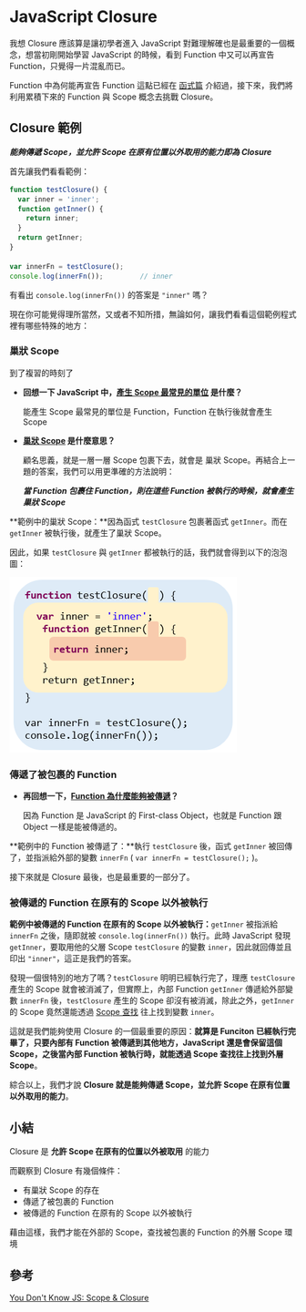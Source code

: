 # JavaScript Closure

我想 Closure 應該算是讓初學者進入 JavaScript 對難理解確也是最重要的一個概念，想當初剛開始學習 JavaScript 的時候，看到 Function 中又可以再宣告 Function，只覺得一片混亂而已。

Function 中為何能再宣告 Function 這點已經在 [函式篇](https://ithelp.ithome.com.tw/articles/10194538) 介紹過，接下來，我們將利用累積下來的 Function 與 Scope 概念去挑戰 Closure。



## Closure 範例

***能夠傳遞 Scope，並允許 Scope 在原有位置以外取用的能力即為 Closure***

首先讓我們看看範例：

```javascript
function testClosure() {
  var inner = 'inner';
  function getInner() {
    return inner;
  }
  return getInner;
}

var innerFn = testClosure();
console.log(innerFn());			// inner
```

有看出 `console.log(innerFn())` 的答案是 `"inner"` 嗎？

現在你可能覺得理所當然，又或者不知所措，無論如何，讓我們看看這個範例程式裡有哪些特殊的地方：

### 巢狀 Scope

到了複習的時刻了

- **回想一下 JavaScript 中，[產生 Scope 最常見的單位](https://ithelp.ithome.com.tw/articles/10194869) 是什麼？**

  能產生 Scope 最常見的單位是 Function，Function 在執行後就會產生 Scope

- **[巢狀 Scope](https://ithelp.ithome.com.tw/articles/10194869) 是什麼意思？**

  顧名思義，就是一層一層 Scope 包裹下去，就會是 巢狀 Scope。再結合上一題的答案，我們可以用更準確的方法說明：

  ***當 Function 包裹住 Function，則在這些 Function 被執行的時候，就會產生 巢狀 Scope***

**範例中的巢狀 Scope：**因為函式 `testClosure` 包裹著函式 `getInner`。而在 `getInner` 被執行後，就產生了巢狀 Scope。

因此，如果 `testClosure` 與 `getInner` 都被執行的話，我們就會得到以下的泡泡圖：

![../Image/13_Closure/closure-1.png](../Image/13_Closure/closure-1.png)

### 傳遞了被包裹的 Function

- **再回想一下，[Function 為什麼能夠被傳遞](https://ithelp.ithome.com.tw/articles/10194538)？**

  因為 Function 是 JavaScript 的 First-class Object，也就是 Function 跟 Object 一樣是能被傳遞的。

**範例中的 Function 被傳遞了：**執行 `testClosure` 後，函式 `getInner` 被回傳了，並指派給外部的變數 `innerFn` ( `var innerFn = testClosure();` )。

接下來就是 Closure 最後，也是最重要的一部分了。

### 被傳遞的 Function 在原有的 Scope 以外被執行

**範例中被傳遞的 Function 在原有的 Scope 以外被執行：**`getInner` 被指派給 `innerFn` 之後，隨即就被 `console.log(innerFn())` 執行。此時 JavaScript 發現 `getInner`，要取用他的父層 Scope `testClosure` 的變數 `inner`，因此就回傳並且印出 `"inner"`，這正是我們的答案。

發現一個很特別的地方了嗎？`testClosure` 明明已經執行完了，理應 `testClosure` 產生的 Scope 就會被消滅了，但實際上，內部 Function `getInner` 傳遞給外部變數 `innerFn` 後，`testClosure` 產生的 Scope 卻沒有被消滅，除此之外，`getInner` 的 Scope 竟然還能透過 [Scope 查找](https://ithelp.ithome.com.tw/articles/10194869) 往上找到變數 `inner`。

這就是我們能夠使用 Closure 的一個最重要的原因：**就算是 Funciton 已經執行完畢了，只要內部有 Function 被傳遞到其他地方，JavaScript 還是會保留這個 Scope，之後當內部 Function 被執行時，就能透過 Scope 查找往上找到外層 Scope**。



綜合以上，我們才說 **Closure 就是能夠傳遞 Scope，並允許 Scope 在原有位置以外取用的能力**。



## 小結

Closure 是 **允許 Scope 在原有的位置以外被取用** 的能力

而觀察到 Closure 有幾個條件：

- 有巢狀 Scope 的存在
- 傳遞了被包裹的 Function
- 被傳遞的 Function 在原有的 Scope 以外被執行

藉由這樣，我們才能在外部的 Scope，查找被包裹的 Function 的外層 Scope 環境



## 參考

[You Don't Know JS: Scope & Closure](https://github.com/getify/You-Dont-Know-JS/tree/master/scope%20%26%20closures)